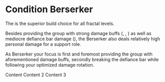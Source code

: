 # Condition Berserker
The <Specialization name="berserker"/> is the superior build choice for all fractal levels.

Besides providing the group with strong damage buffs (<Skill id="14405"/>, <Skill id="14407"/>, <Trait id="1482"/>) as well as mediocre defiance bar damage (<Skill id="30343"/>), the Berserker also deals relatively high personal damage for a support role.

As Berserker your focus is first and foremost providing the group with aforementioned damage buffs, secondly breaking the defiance bar while following your optimized damage rotation.

<Tabs>
<Tab name="Build">
Content
</Tab>
<Tab name="Equipment">
Content 2
</Tab>
<Tab name="Skills & Rotation">
Content 3
</Tab>
</Tabs>
